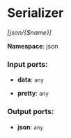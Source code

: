 # Serializer

_[json/{$name}]_

__Namespace__: json

### Input ports:

* __data__: ` any `


* __pretty__: ` any `

### Output ports:

* __json__: ` any `

